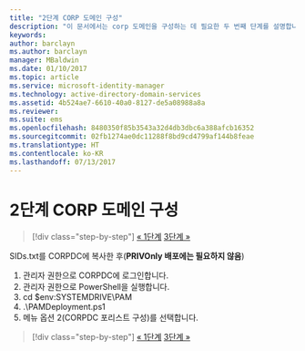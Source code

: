 ```yaml
---
title: "2단계 CORP 도메인 구성"
description: "이 문서에서는 corp 도메인을 구성하는 데 필요한 두 번째 단계를 설명합니다. 이 단계에는 sids.txt를 CORPDC에 복사한 후 스크립트를 실행하는 작업이 포함됩니다."
keywords: 
author: barclayn
ms.author: barclayn
manager: MBaldwin
ms.date: 01/10/2017
ms.topic: article
ms.service: microsoft-identity-manager
ms.technology: active-directory-domain-services
ms.assetid: 4b524ae7-6610-40a0-8127-de5a08988a8a
ms.reviewer: 
ms.suite: ems
ms.openlocfilehash: 8480350f85b3543a32d4db3dbc6a388afcb16352
ms.sourcegitcommit: 02fb1274ae0dc11288f8bd9cd4799af144b8feae
ms.translationtype: HT
ms.contentlocale: ko-KR
ms.lasthandoff: 07/13/2017
---
```

# <a name="step-2-configuring-the-corp-domain"></a>2단계 CORP 도메인 구성

>[!div class="step-by-step"]
[« 1단계](sp1-step1-configuring-priv-domain.md)
[3단계 »](sp1-step3-installing-configuring-sql.md)

SIDs.txt를 CORPDC에 복사한 후(**PRIVOnly 배포에는 필요하지 않음**)

1. 관리자 권한으로 CORPDC에 로그인합니다.
2. 관리자 권한으로 PowerShell을 실행합니다.
3. cd $env:SYSTEMDRIVE\PAM
4. .\PAMDeployment.ps1
5. 메뉴 옵션 2(CORPDC 포리스트 구성)를 선택합니다.

>[!div class="step-by-step"]
[« 1단계](sp1-step1-configuring-priv-domain.md)
[3단계 »](sp1-step3-installing-configuring-sql.md)
